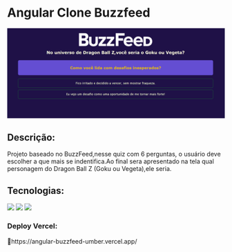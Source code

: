 # Angular Clone Buzzfeed

<img  src="buzzfeed.png"/>

<h2>Descrição:</h2>
<p>Projeto baseado no BuzzFeed,nesse quiz com 6 perguntas, o usuário deve escolher a que mais se indentifica.Ao final sera apresentado na tela qual personagem do Dragon Ball Z (Goku ou Vegeta),ele seria. </p>

<h2>Tecnologias:</h2>
<img src="https://img.shields.io/badge/TypeScript-007ACC?style=for-the-badge&logo=typescript&logoColor=white"/>
<img src="https://img.shields.io/badge/Angular-DD0031?style=for-the-badge&logo=angular&logoColor=white" />
<img src="https://img.shields.io/badge/CSS3-1572B6?style=for-the-badge&logo=css3&logoColor=white" />

<h3>Deploy Vercel:</h3>
🔗https://angular-buzzfeed-umber.vercel.app/
